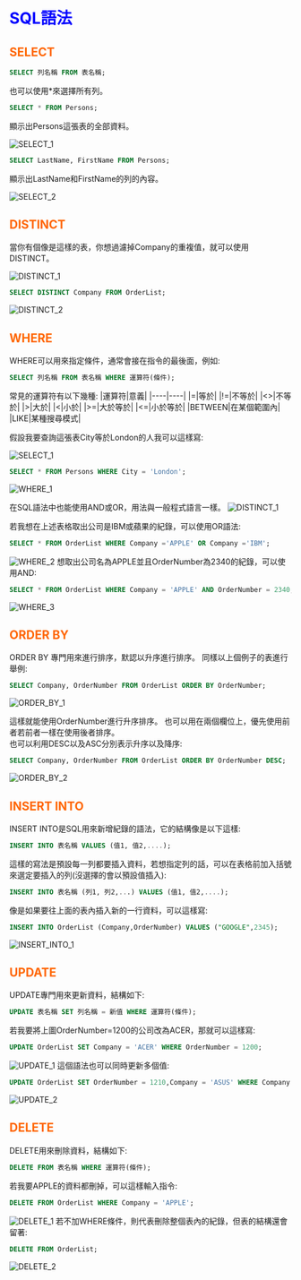 # <font color=#0000FF>SQL語法</font>
## <font color=#FF6600>SELECT</font>
```sql
SELECT 列名稱 FROM 表名稱;
```
也可以使用*來選擇所有列。
```sql
SELECT * FROM Persons;
```
顯示出Persons這張表的全部資料。

![SELECT_1](./SELECT_1.png)
```sql
SELECT LastName, FirstName FROM Persons;
```
顯示出LastName和FirstName的列的內容。

![SELECT_2](./SELECT_2.png)
## <font color=#FF6600>DISTINCT</font>
當你有個像是這樣的表，你想過濾掉Company的重複值，就可以使用DISTINCT。

![DISTINCT_1](./DISTINCT_1.png)
```sql
SELECT DISTINCT Company FROM OrderList;
```
![DISTINCT_2](./DISTINCT_2.png)
## <font color=#FF6600>WHERE</font>
WHERE可以用來指定條件，通常會接在指令的最後面，例如:
```sql
SELECT 列名稱 FROM 表名稱 WHERE 運算符(條件);
```
常見的運算符有以下幾種:
|運算符|意義|
|----|----|
|=|等於|
|!=|不等於|
|<>|不等於|
|>|大於|
|<|小於|
|>=|大於等於|
|<=|小於等於|
|BETWEEN|在某個範圍內|
|LIKE|某種搜尋模式|

假設我要查詢這張表City等於London的人我可以這樣寫:

![SELECT_1](./SELECT_1.png)
```sql
SELECT * FROM Persons WHERE City = 'London';
```
![WHERE_1](./WHERE_1.png)

在SQL語法中也能使用AND或OR，用法與一般程式語言一樣。
![DISTINCT_1](./DISTINCT_1.png)

若我想在上述表格取出公司是IBM或蘋果的紀錄，可以使用OR語法:
```sql
SELECT * FROM OrderList WHERE Company ='APPLE' OR Company ='IBM';
```
![WHERE_2](./WHERE_2.png)
想取出公司名為APPLE並且OrderNumber為2340的紀錄，可以使用AND:
```sql
SELECT * FROM OrderList WHERE Company = 'APPLE' AND OrderNumber = 2340;
```
![WHERE_3](./WHERE_3.png)
## <font color=#FF6600>ORDER BY</font>
ORDER BY 專門用來進行排序，默認以升序進行排序。
同樣以上個例子的表進行舉例:
```sql
SELECT Company, OrderNumber FROM OrderList ORDER BY OrderNumber;
```
![ORDER_BY_1](./ORDER_BY_1.png)

這樣就能使用OrderNumber進行升序排序。
也可以用在兩個欄位上，優先使用前者若前者一樣在使用後者排序。<br/>
也可以利用DESC以及ASC分別表示升序以及降序:
```sql
SELECT Company, OrderNumber FROM OrderList ORDER BY OrderNumber DESC;
```
![ORDER_BY_2](./ORDER_BY_2.png)
## <font color=#FF6600>INSERT INTO</font>

INSERT INTO是SQL用來新增紀錄的語法，它的結構像是以下這樣:
```sql
INSERT INTO 表名稱 VALUES (值1, 值2,....);
```
這樣的寫法是預設每一列都要插入資料，若想指定列的話，可以在表格前加入括號來選定要插入的列(沒選擇的會以預設值插入):
```sql
INSERT INTO 表名稱 (列1, 列2,...) VALUES (值1, 值2,....);
```
像是如果要往上面的表內插入新的一行資料，可以這樣寫:
```sql
INSERT INTO OrderList (Company,OrderNumber) VALUES ("GOOGLE",2345);
```
![INSERT_INTO_1](./INSERT_INTO_1.png)
## <font color=#FF6600>UPDATE</font>
UPDATE專門用來更新資料，結構如下:
```sql
UPDATE 表名稱 SET 列名稱 = 新值 WHERE 運算符(條件);
```
若我要將上圖OrderNumber=1200的公司改為ACER，那就可以這樣寫:
```sql
UPDATE OrderList SET Company = 'ACER' WHERE OrderNumber = 1200;
```
![UPDATE_1](./UPDATE_1.png)
這個語法也可以同時更新多個值:
```sql
UPDATE OrderList SET OrderNumber = 1210,Company = 'ASUS' WHERE Company = 'GOOGLE';
```
![UPDATE_2](./UPDATE_2.png)
## <font color=#FF6600>DELETE</font>
DELETE用來刪除資料，結構如下:
```sql
DELETE FROM 表名稱 WHERE 運算符(條件);
```
若我要APPLE的資料都刪掉，可以這樣輸入指令:
```sql
DELETE FROM OrderList WHERE Company = 'APPLE';
```
![DELETE_1](./DELETE_1.png)
若不加WHERE條件，則代表刪除整個表內的紀錄，但表的結構還會留著:
```sql
DELETE FROM OrderList;
```
![DELETE_2](./DELETE_2.png)